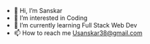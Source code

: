 - 👋 Hi, I’m Sanskar
- 👀 I’m interested in Coding
- 🌱 I’m currently learning Full Stack Web Dev
- 📫 How to reach me Usanskar38@gmail.com

<!---
TheDemon01/TheDemon01 is a ✨ special ✨ repository because its `README.md` (this file) appears on your GitHub profile.
You can click the Preview link to take a look at your changes.
--->
